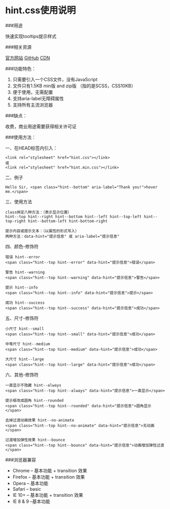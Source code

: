 # hint.css使用说明

###用途

快速实现tooltips提示样式

###相关资源

[官方网站](http://kushagragour.in/lab/hint/)
[GitHub](https://github.com/chinchang/hint.css)
[CDN](https://cdnjs.com/libraries/hint.css)

###功能特色：

1. 只需要引入一个CSS文件，没有JavaScript
2. 文件只有1.5KB min版 and zip版 （指的是SCSS，CSS10KB）
3. 便于使用，无需配置
4. 支持aria-label无障碍属性
5. 支持所有主流浏览器

###缺点：

收费，商业用途需要获得相关许可证

###使用方法：

一、在HEAD标签内引入：

```
<link rel="stylesheet" href="hint.css"></link>
或
<link rel="stylesheet" href="hint.min.css"></link>
```
二、例子

```
Hello Sir, <span class="hint--bottom" aria-label="Thank you!">hover me.</span>
```
三、使用方法

```
class绑定八种方法：（表示显示位置）
hint--top hint--right hint--bottom hint--left hint--top-left hint--top-right hint--bottom-left hint-bottom-right

提示内容或提示文本：（以属性的形式写入）
两种方法：data-hint="提示信息" 或 aria-label="提示信息"
``` 
四、颜色-修饰符

```
错误 hint--error
<span class="hint--top hint--error" data-hint="提示信息">错误</span>

警告 hint--warning
<span class="hint--top hint--warning" data-hint="提示信息">警告</span>

提示 hint--info
<span class="hint--top hint--info" data-hint="提示信息">提示</span>

成功 hint--success
<span class="hint--top hint--success" data-hint="提示信息">成功</span>
```
五、尺寸-修饰符

```
小尺寸 hint--small
<span class="hint--top hint--small" data-hint="提示信息">成功</span>

中等尺寸 hint--medium
<span class="hint--top hint--medium" data-hint="提示信息">成功</span>

大尺寸 hint--large
<span class="hint--top hint--large" data-hint="提示信息">成功</span>
```
六、其他-修饰符

```
一直显示不隐藏 hint--always
<span class="hint--top hint--always" data-hint="提示信息">一直显示</span>

提示框改成圆角 hint--rounded
<span class="hint--top hint--rounded" data-hint="提示信息">圆角显示</span>

去掉过渡动画效果 hint--no-animate
<span class="hint--top hint--no-animate" data-hint="提示信息">无动画</span>

过渡增加弹性效果 hint--bounce
<span class="hint--top hint--bounce" data-hint="提示信息">动画增加弹性过渡</span>
```

###浏览器兼容

* Chrome – 基本功能 + transition 效果
* Firefox – 基本功能 + transition 效果
* Opera – 基本功能
* Safari – basic
* IE 10+ – 基本功能 + transition 效果
* IE 8 & 9 –基本功能



